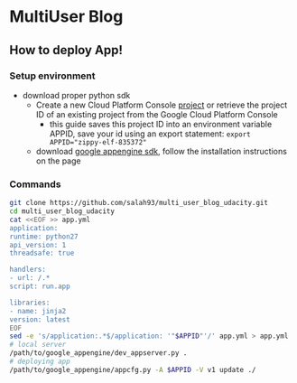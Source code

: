 # MultiUser Blog
## How to deploy App!
### Setup environment
+ download proper python sdk
	+ Create a new Cloud Platform Console [project](https://console.cloud.google.com/project?_ga=1.141058290.1527192164.1476821067) or retrieve the project ID of an existing project from the Google Cloud Platform Console
		+ this guide saves this project ID into an environment variable APPID, save your id using an export statement:
		`export APPID="zippy-elf-835372"`
	+ download [google appengine sdk](https://cloud.google.com/appengine/docs/python/download), follow the installation instructions on the page
### Commands
```bash
git clone https://github.com/salah93/multi_user_blog_udacity.git
cd multi_user_blog_udacity
cat <<EOF >> app.yml
application:
runtime: python27
api_version: 1
threadsafe: true

handlers:
- url: /.*
script: run.app

libraries:
- name: jinja2
version: latest
EOF
sed -e 's/application:.*$/application: '"$APPID"'/' app.yml > app.yml
# local server
/path/to/google_appengine/dev_appserver.py .
# deploying app
/path/to/google_appengine/appcfg.py -A $APPID -V v1 update ./
```
